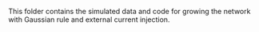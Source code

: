 This folder contains the simulated data and code for growing the network with Gaussian rule and external current injection.
